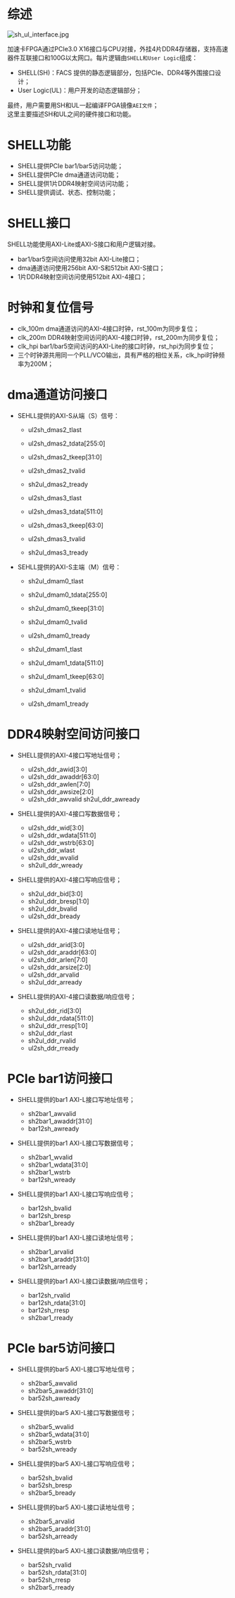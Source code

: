 # 综述

  ![sh_ul_interface.jpg ](./sh_ul_interface.jpg)

加速卡FPGA通过PCIe3.0 X16接口与CPU对接，外挂4片DDR4存储器，支持高速器件互联接口和100G以太网口。每片逻辑由`SHELL和User Logic`组成：
  - SHELL(SH)：FACS 提供的静态逻辑部分，包括PCIe、DDR4等外围接口设计；
  - User Logic(UL)：用户开发的动态逻辑部分；

  最终，用户需要用SH和UL一起编译FPGA镜像`AEI文件`；      
  这里主要描述SH和UL之间的硬件接口和功能。  

# SHELL功能
* SHELL提供PCIe bar1/bar5访问功能； 
* SHELL提供PCIe dma通道访问功能；
* SHELL提供1片DDR4映射空间访问功能；
* SHELL提供调试、状态、控制功能；

# SHELL接口
SHELL功能使用AXI-Lite或AXI-S接口和用户逻辑对接。
* bar1/bar5空间访问使用32bit AXI-Lite接口；
* dma通道访问使用256bit AXI-S和512bit AXI-S接口；
* 1片DDR4映射空间访问使用512bit AXI-4接口；
  ​	
# 时钟和复位信号
* clk_100m dma通道访问的AXI-4接口时钟，rst_100m为同步复位；
* clk_200m DDR4映射空间访问的AXI-4接口时钟，rst_200m为同步复位；
* clk_hpi bar1/bar5空间访问的AXI-Lite的接口时钟，rst_hpi为同步复位；
* 三个时钟源共用同一个PLL/VCO输出，具有严格的相位关系，clk_hpi时钟频率为200M；

# dma通道访问接口
* SEHLL提供的AXI-S从端（S）信号：
  - ul2sh_dmas2_tlast
  - ul2sh_dmas2_tdata[255:0]
  - ul2sh_dmas2_tkeep[31:0]
  - ul2sh_dmas2_tvalid
  - sh2ul_dmas2_tready

  - ul2sh_dmas3_tlast
  - ul2sh_dmas3_tdata[511:0]
  - ul2sh_dmas3_tkeep[63:0]
  - ul2sh_dmas3_tvalid
  - sh2ul_dmas3_tready

* SEHLL提供的AXI-S主端（M）信号：
  - sh2ul_dmam0_tlast
  - sh2ul_dmam0_tdata[255:0]
  - sh2ul_dmam0_tkeep[31:0]
  - sh2ul_dmam0_tvalid
  - ul2sh_dmam0_tready

  - sh2ul_dmam1_tlast
  - sh2ul_dmam1_tdata[511:0]
  - sh2ul_dmam1_tkeep[63:0]
  - sh2ul_dmam1_tvalid
  - ul2sh_dmam1_tready

# DDR4映射空间访问接口
* SHELL提供的AXI-4接口写地址信号；
  - ul2sh_ddr_awid[3:0]
  - ul2sh_ddr_awaddr[63:0]
  - ul2sh_ddr_awlen[7:0]
  - ul2sh_ddr_awsize[2:0]
  - ul2sh_ddr_awvalid
    sh2ul_ddr_awready

* SHELL提供的AXI-4接口写数据信号； 
  - ul2sh_ddr_wid[3:0]
  - ul2sh_ddr_wdata[511:0]
  - ul2sh_ddr_wstrb[63:0]
  - ul2sh_ddr_wlast
  - ul2sh_ddr_wvalid
  - sh2ull_ddr_wready

* SHELL提供的AXI-4接口写响应信号； 
  - sh2ul_ddr_bid[3:0]
  - sh2ul_ddr_bresp[1:0]
  - sh2ul_ddr_bvalid
  - ul2sh_ddr_bready

* SHELL提供的AXI-4接口读地址信号； 
  - ul2sh_ddr_arid[3:0]
  - ul2sh_ddr_araddr[63:0]
  - ul2sh_ddr_arlen[7:0]
  - ul2sh_ddr_arsize[2:0]
  - ul2sh_ddr_arvalid
  - sh2ul_ddr_arready

* SHELL提供的AXI-4接口读数据/响应信号； 
  - sh2ul_ddr_rid[3:0]
  - sh2ul_ddr_rdata[511:0]
  - sh2ul_ddr_rresp[1:0]
  - sh2ul_ddr_rlast
  - sh2ul_ddr_rvalid
  - ul2sh_ddr_rready

# PCIe bar1访问接口
* SHELL提供的bar1 AXI-L接口写地址信号；
  - sh2bar1_awvalid
  - sh2bar1_awaddr[31:0]
  - bar12sh_awready

* SHELL提供的bar1 AXI-L接口写数据信号；
  - sh2bar1_wvalid    
  - sh2bar1_wdata[31:0]     
  - sh2bar1_wstrb     
  - bar12sh_wready    

* SHELL提供的bar1 AXI-L接口写响应信号；
  - bar12sh_bvalid
  - bar12sh_bresp 
  - sh2bar1_bready

* SHELL提供的bar1 AXI-L接口读地址信号；
  - sh2bar1_arvalid
  - sh2bar1_araddr[31:0] 
  - bar12sh_arready

* SHELL提供的bar1 AXI-L接口读数据/响应信号；
  - bar12sh_rvalid 	
  - bar12sh_rdata[31:0]  
  - bar12sh_rresp  
  - sh2bar1_rready
    ​    
# PCIe bar5访问接口
* SHELL提供的bar5 AXI-L接口写地址信号；
  - sh2bar5_awvalid
  - sh2bar5_awaddr[31:0]
  - bar52sh_awready

* SHELL提供的bar5 AXI-L接口写数据信号；
  - sh2bar5_wvalid    
  - sh2bar5_wdata[31:0]     
  - sh2bar5_wstrb     
  - bar52sh_wready    

* SHELL提供的bar5 AXI-L接口写响应信号；
  - bar52sh_bvalid
  - bar52sh_bresp 
  - sh2bar5_bready

* SHELL提供的bar5 AXI-L接口读地址信号；
  - sh2bar5_arvalid
  - sh2bar5_araddr[31:0] 
  - bar52sh_arready

* SHELL提供的bar5 AXI-L接口读数据/响应信号；
  - bar52sh_rvalid 	
  - bar52sh_rdata[31:0]  
  - bar52sh_rresp  
  - sh2bar5_rready   